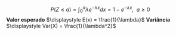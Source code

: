 $$P(Z \leq a)=\int_0^a \lambda e^{-\lambda x}dx = 1-e^{-\lambda x},~~a\geq 0$$
**Valor esperado**
	$\displaystyle E(x) = \frac{1}{\lambda}$
**Variância**
	$\displaystyle Var(X) = \frac{1}{\lambda^2}$
